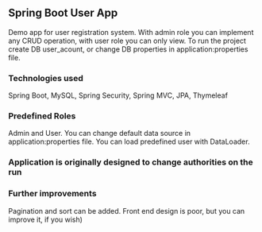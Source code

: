 ## Spring Boot User App
Demo app for user registration system. With admin role you can implement any CRUD operation, with user role you can only view. To run the project create DB user_acount, or change DB properties in application:properties file.
### Technologies used
Spring Boot, MySQL, Spring Security, Spring MVC, JPA, Thymeleaf
### Predefined Roles
Admin and User. You can change default data source in application:properties file.
You can load predefined user with DataLoader.
### Application is originally designed to change authorities on the run
### Further improvements
Pagination and sort can be added. Front end design is poor, but you can improve it, if you wish)

